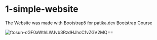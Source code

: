 # 1-simple-website
The Website was made with Bootstrap5 for patika.dev Bootstrap Course

![ftosun-cGF0aWthLWJvb3RzdHJhcC1vZGV2MQ==](https://user-images.githubusercontent.com/51463702/140399896-8533a0e5-09f4-4f2a-b9fc-a1ec598abaec.jpg)

